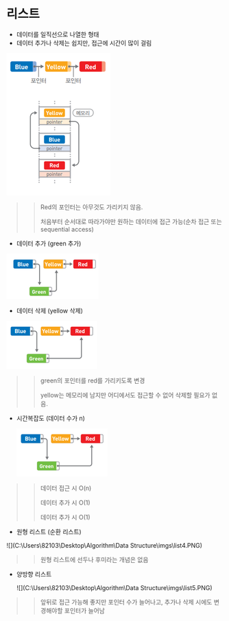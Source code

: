 # 리스트



- 데이터를 일직선으로 나열한 형태
- 데이터 추가나 삭제는 쉽지만, 접근에 시간이 많이 걸림

![](./imgs/list1.png)

> > Red의 포인터는 아무것도 가리키지 않음.  
> >
> > 처음부터 순서대로 따라가야만 원하는 데이터에 접근 가능(순차 접근 또는 sequential access)



- 데이터 추가 (green 추가)

![](./imgs/list2.PNG)


- 데이터 삭제 (yellow 삭제)

![](./imgs/list3.PNG)

> > green의 포인터를 red를 가리키도록 변경
> >
> > yellow는 메모리에 남지만 어디에서도 접근할 수 없어 삭제할 필요가 없음.

- 시간복잡도 (데이터 수가 n)

  ![](./imgs/list3.PNG)

> > 데이터 접근 시 O(n)
> >
> > 데이터 추가 시 O(1)
> >
> > 데이터 추가 시 O(1)

- 원형 리스트 (순환 리스트)

![](C:\Users\82103\Desktop\Algorithm\Data Structure\imgs\list4.PNG)

> > 원형 리스트에 선두나 후미라는 개념은 없음



- 양방향 리스트

  ![](C:\Users\82103\Desktop\Algorithm\Data Structure\imgs\list5.PNG)

> > 앞뒤로 접근 가능해 좋지만 포인터 수가 늘어나고, 추가나 삭제 시에도 변경해야할 포인터가 늘어남

